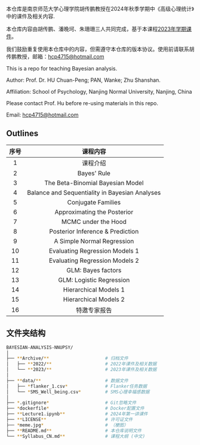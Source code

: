 本仓库是南京师范大学心理学院胡传鹏教授在2024年秋季学期中《高级心理统计》中的课件及相关内容.

本仓库内容由胡传鹏、潘晚坷、朱珊珊三人共同完成，基于本课程[2023年学期课件](./Archive/2023/README.md)。

我们鼓励重复使用本仓库中的内容，但需遵守本仓库的版本协议。使用前请联系胡传鹏教授，邮箱：hcp4715@hotmail.com

This is a repo for teaching Bayesian analysis.

Author: Prof. Dr. HU Chuan-Peng; PAN, Wanke; Zhu Shanshan. 

Affiliation: School of Psychology, Nanjing Normal University, Nanjing, China

Please contact Prof. Hu before re-using materials in this repo.

Email: hcp4715@hotmail.com


## Outlines

|序号|课程内容|
| :--: | :--: |
|    1   |  课程介绍 |
|    2   | Bayes' Rule |
|    3   | The Beta-Binomial Bayesian Model  |
|    4   | Balance and Sequentiality in Bayesian Analyses  |
|    5   | Conjugate Families |
|    6   | Approximating the Posterior |
|    7   | MCMC under the Hood |
|    8   | Posterior Inference & Prediction |
|    9   | A Simple Normal Regression |
|    10  | Evaluating Regression Models 1 |
|    11  | Evaluating Regression Models 2  |
|    12  | GLM: Bayes factors |
|    13  | GLM: Logistic Regression   |
|    14  | Hierarchical Models 1   |
|    15  | Hierarchical Models 2  |
|    16  | 特邀专家报告 |

## 文件夹结构

```bash
BAYESIAN-ANALYSIS-NNUPSY/
│
├── **Archive/**                     # 归档文件  
│   ├── **2022/**                    # 2022年课件及相关数据  
│   └── **2023/**                    # 2023年课件及相关数据  
│
├── **data/**                        # 数据文件  
│   ├── *flanker_1.csv*              # Flanker任务数据  
│   └── *SMS_Well_being.csv*         # SMS心理幸福感数据  
│
├── *.gitignore*                     # Git忽略文件  
├── *dockerfile*                     # Docker配置文件  
├── **Lecture1.ipynb**               # 2024年第一讲课件  
├── **LICENSE**                      # 许可证文件  
├── *meme.jpg*                       # （梗图）  
├── **README.md**                    # 本仓库说明文件  
└── **Syllabus_CN.md**               # 课程大纲 (中文)
```